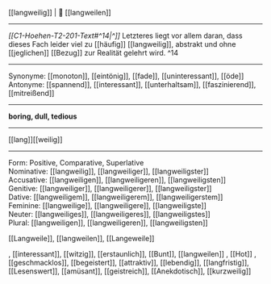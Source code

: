 [[langweilig]] | 🥱 [[langweilen]]

---
*[[C1-Hoehen-T2-201-Text#^14|^]]* Letzteres liegt vor allem daran, dass dieses Fach leider viel zu [[häufig]] [[langweilig]], abstrakt und ohne [[jeglichen]] [[Bezug]] zur Realität gelehrt wird. ^14


---
Synonyme: [[monoton]], [[eintönig]], [[fade]], [[uninteressant]], [[öde]]
Antonyme: [[spannend]], [[interessant]], [[unterhaltsam]], [[faszinierend]], [[mitreißend]]

---
**boring, dull, tedious**

---
[[lang]][[weilig]]

---

Form: Positive, Comparative, Superlative  
Nominative: [[langweilig]], [[langweiliger]], [[langweiligster]]  
Accusative: [[langweiligen]], [[langweiligeren]], [[langweiligsten]]  
Genitive: [[langweiliger]], [[langweiligerer]], [[langweiligster]]  
Dative: [[langweiligem]], [[langweiligerem]], [[langweiligerstem]]  
Feminine: [[langweilige]], [[langweiligere]], [[langweiligste]]  
Neuter: [[langweiliges]], [[langweiligeres]], [[langweiligstes]]  
Plural: [[langweiligen]], [[langweiligeren]], [[langweiligsten]]  

[[Langweile]], [[langweilen]], [[Langeweile]]

, [[interessant]], [[witzig]], [[erstaunlich]], [[Bunt]], [[langweilen]]
, [[Hot]]
, [[geschmacklos]], [[begeistert]], [[attraktiv]], [[lebendig]], [[langfristig]], [[Lesenswert]], [[amüsant]], [[geistreich]], [[Anekdotisch]], [[kurzweilig]]